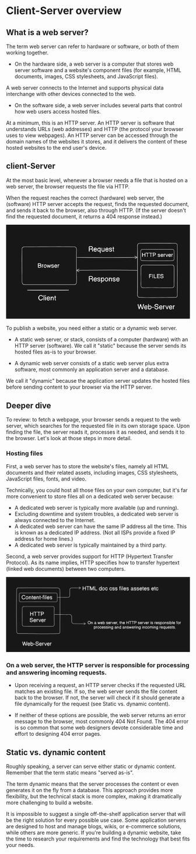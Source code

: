 # Client-Server overview

## What is a web server?
The term web server can refer to hardware or software, or both of them working together.

- On the hardware side, a web server is a computer that stores web server software and a website's component files (for example, HTML documents, images, CSS stylesheets, and JavaScript files). 

A web server connects to the Internet and supports physical data interchange with other devices connected to the web.
- On the software side, a web server includes several parts that control how web users access hosted files.

At a minimum, this is an HTTP server. An HTTP server is software that understands URLs (web addresses) and HTTP (the protocol your browser uses to view webpages). An HTTP server can be accessed through the domain names of the websites it stores, and it delivers the content of these hosted websites to the end user's device.
## client-Server 

At the most basic level, whenever a browser needs a file that is hosted on a web server, the browser requests the file via HTTP. 

When the request reaches the correct (hardware) web server, the (software) HTTP server accepts the request, finds the requested document, and sends it back to the browser, also through HTTP. (If the server doesn't find the requested document, it returns a 404 response instead.)

![alt text](image-3.png)

To publish a website, you need either a static or a dynamic web server.

 - A static web server, or stack, consists of a computer (hardware) with an HTTP server (software). We call it "static" because the server sends its hosted files as-is to your browser.

 - A dynamic web server consists of a static web server plus extra software, most commonly an application server and a database.
 
  We call it "dynamic" because the application server updates the hosted files before sending content to your browser via the HTTP server.


 ##  Deeper dive
To review: to fetch a webpage, your browser sends a request to the web server, which searches for the requested file in its own storage space. Upon finding the file, the server reads it, processes it as needed, and sends it to the browser. Let's look at those steps in more detail.

### Hosting files
First, a web server has to store the website's files, namely all HTML documents and their related assets, including images, CSS stylesheets, JavaScript files, fonts, and video.

Technically, you could host all those files on your own computer, but it's far more convenient to store files all on a dedicated web server because:

- A dedicated web server is typically more available (up and running).
- Excluding downtime and system troubles, a dedicated web server is always connected to the Internet.
- A dedicated web server can have the same IP address all the time. This is known as a dedicated IP address. (Not all ISPs provide a fixed IP address for home lines.)
- A dedicated web server is typically maintained by a third party.

Second, a web server provides support for HTTP (Hypertext Transfer Protocol). As its name implies, HTTP specifies how to transfer hypertext (linked web documents) between two computers.

![alt text](image-4.png)

### On a web server, the HTTP server is responsible for processing and answering incoming requests.

- Upon receiving a request, an HTTP server checks if the requested URL matches an existing file.
If so, the web server sends the file content back to the browser. If not, the server will check if it should generate a file dynamically for the request (see Static vs. dynamic content).

- If neither of these options are possible, the web server returns an error message to the browser, most commonly 404 Not Found. The 404 error is so common that some web designers devote considerable time and effort to designing 404 error pages.

## Static vs. dynamic content

Roughly speaking, a server can serve either static or dynamic content. Remember that the term static means "served as-is".

The term dynamic means that the server processes the content or even generates it on the fly from a database. This approach provides more flexibility, but the technical stack is more complex, making it dramatically more challenging to build a website.

It is impossible to suggest a single off-the-shelf application server that will be the right solution for every possible use case. Some application servers are designed to host and manage blogs, wikis, or e-commerce solutions, while others are more generic. If you're building a dynamic website, take the time to research your requirements and find the technology that best fits your needs.
